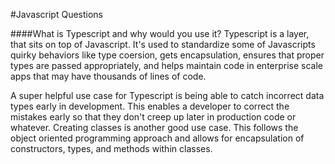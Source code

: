 #Javascript Questions

####What is Typescript and why would you use it? 
Typescript is a layer, that sits on top of Javascript. It's used to standardize some of Javascripts quirky behaviors like type coersion, gets encapsulation, ensures that proper types are passed appropriately, and helps maintain code in enterprise scale apps that may have thousands of lines of code. 

A super helpful use case for Typescript is being able to catch incorrect data types early in development. This enables a developer to correct the mistakes early so that they don't creep up later in production code or whatever. Creating classes is another good use case. This follows the object oriented programming approach and allows for encapsulation of constructors, types, and methods within classes. 
